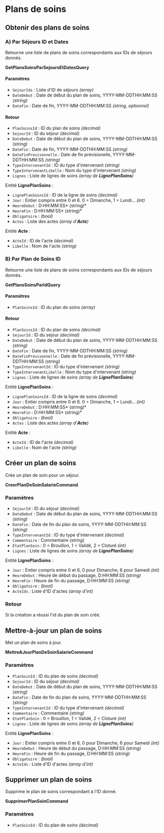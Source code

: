 # Plans de soins

## Obtenir des plans de soins

### A) Par Séjours ID et Dates

Retourne une liste de plans de soins correspondants aux IDs de séjours donnés.

**GetPlansSoinsParSejoursEtDatesQuery**

#### Paramètres

- `SejourIds` : Liste d'ID de séjours *(array)*
- `DateDebut` : Date de début du plan de soins, YYYY-MM-DDTHH:MM:SS *(string)*
- `DateFin` : Date de fin, YYYY-MM-DDTHH:MM:SS *(string, optionnel)*

#### Retour

- `PlanSoinsId` : ID du plan de soins *(decimal)*
- `SejourId` : ID du séjour *(decimal)*
- `DateDebut` : Date de début du plan de soins, YYYY-MM-DDTHH:MM:SS *(string)*
- `DateFin` : Date de fin, YYYY-MM-DDTHH:MM:SS *(string)*
- `DateFinPrevisonnelle` : Date de fin prévisionelle, YYYY-MM-DDTHH:MM:SS *(string)*
- `TypeIntervenantId` : ID du type d'intervenant *(string)*
- `TypeIntervenantLibelle` : Nom du type d'intervenant *(string)*
- `Lignes` : Liste de lignes de soins _(array de **LignePlanSoins**)_

Entité **LignePlanSoins** :

- `LignePlanSoinsId` : ID de la ligne de soins *(decimal)*
- `Jour` : Entier compris entre 0 et 6. 0 = Dimanche, 1 = Lundi… *(int)*
- `HeureDebut` : D:HH:MM:SS\* (string)\*
- `HeureFin` : D:HH:MM:SS\* (string)\*
- `Obligatoire` : *(bool)*
- `Actes` : Liste des actes _(array d'**Acte**)_

Entité **Acte** :

- `ActeId` : ID de l'acte *(decimal)*
- `Libelle` : Nom de l'acte *(string)*

### B) Par Plan de Soins ID

Retourne une liste de plans de soins correspondants aux IDs de séjours donnés.

**GetPlansSoinsParIdQuery**

#### Paramètres

- `PlanSoinsId` : ID du plan de soins *(array)*

#### Retour

- `PlanSoinsId` : ID du plan de soins *(decimal)*
- `SejourId` : ID du séjour *(decimal)*
- `DateDebut` : Date de début du plan de soins, YYYY-MM-DDTHH:MM:SS *(string)*
- `DateFin` : Date de fin, YYYY-MM-DDTHH:MM:SS *(string)*
- `DateFinPrevisonnelle` : Date de fin prévisionelle, YYYY-MM-DDTHH:MM:SS *(string)*
- `TypeIntervenantId` : ID du type d'intervenant *(string)*
- `TypeIntervenantLibelle` : Nom du type d'intervenant *(string)*
- `Lignes` : Liste de lignes de soins _(array de **LignePlanSoins**)_

Entité **LignePlanSoins** :

- `LignePlanSoinsId` : ID de la ligne de soins *(decimal)*
- `Jour` : Entier compris entre 0 et 6. 0 = Dimanche, 1 = Lundi… *(int)*
- `HeureDebut` : D:HH:MM:SS\* (string)\*
- `HeureFin` : D:HH:MM:SS\* (string)\*
- `Obligatoire` : *(bool)*
- `Actes` : Liste des actes _(array d'**Acte**)_

Entité **Acte** :

- `ActeId` : ID de l'acte *(decimal)*
- `Libelle` : Nom de l'acte *(string)*

## Créer un plan de soins

Crée un plan de soin pour un séjour.

**CreerPlanDeSoinSalarieCommand**

### Paramètres

- `SejourId` : ID du séjour *(decimal)*
- `DateDebut` : Date de début du plan de soins, YYYY-MM-DDTHH:MM:SS *(string)*
- `DateFin` : Date de fin du plan de soins, YYYY-MM-DDTHH:MM:SS *(string)*
- `TypeIntervenantId` : ID du type d'intervenant *(decimal)*
- `Commentaire` : Commentaire *(string)*
- `EtatPlanSoin` : 0 = Brouillon, 1 = Validé, 2 = Cloturé *(int)*
- `Lignes` : Liste de lignes de soins _(array de **LignePlanSoins**)_

Entité **LignePlanSoins** :

- `Jour` : Entier compris entre 0 et 6, 0 pour Dimanche, 6 pour Samedi *(int)*
- `HeureDebut` : Heure de début du passage, D:HH:MM:SS *(string)*
- `HeureFin` : Heure de fin du passage, D:HH:MM:SS *(string)*
- `Obligatoire` : *(bool)*
- `ActeIds` : Liste d'ID d'actes *(array d'int)*

### Retour

Si la création a réussi l'id du plan de soin créé.

## Mettre-à-jour un plan de soins

Met un plan de soins à jour.

**MettreAJourPlanDeSoinSalarieCommand**

### Paramètres

- `PlanSoinId` : ID du plan de soins *(decimal)*
- `SejourId` : ID du séjour *(decimal)*
- `DateDebut` : Date de début du plan de soins, YYYY-MM-DDTHH:MM:SS *(string)*
- `DateFin` : Date de fin du plan de soins, YYYY-MM-DDTHH:MM:SS *(string)*
- `TypeIntervenantId` : ID du type d'intervenant *(decimal)*
- `Commentaire` : Commentaire *(string)*
- `EtatPlanSoin` : 0 = Brouillon, 1 = Validé, 2 = Cloturé *(int)*
- `Lignes` : Liste de lignes de soins _(array de **LignePlanSoins**)_

Entité **LignePlanSoins** :

- `Jour` : Entier compris entre 0 et 6, 0 pour Dimanche, 6 pour Samedi *(int)*
- `HeureDebut` : Heure de début du passage, D:HH:MM:SS *(string)*
- `HeureFin` : Heure de fin du passage, D:HH:MM:SS *(string)*
- `Obligatoire` : *(bool)*
- `ActeIds` : Liste d'ID d'actes *(array d'int)*


## Supprimer un plan de soins

Supprime le plan de soins correspondant à l'ID donné.

**SupprimerPlanSoinCommand**

### Paramètres

- `PlanSoinId` : ID du plan de soins *(decimal)*

